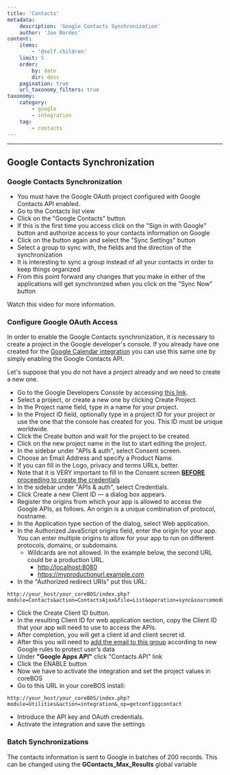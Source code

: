 ```yaml
---
title: 'Contacts'
metadata:
    description: 'Google Contacts Synchronization'
    author: 'Joe Bordes'
content:
    items:
        - '@self.children'
    limit: 5
    order:
        by: date
        dir: desc
    pagination: true
    url_taxonomy_filters: true
taxonomy:
    category:
        - google
        - integration
    tag:
        - contacts
---
```

---

Google Contacts Synchronization
-------------------------------

### Google Contacts Synchronization

-   You must have the Google OAuth project configured with Google Contacts API enabled.
-   Go to the Contacts list view
-   Click on the "Google Contacts" button
-   If this is the first time you access click on the "Sign in with
    Google" button and authorize access to your contacts information on
    Google
-   Click on the button again and select the "Sync Settings" button
-   Select a group to sync with, the fields and the direction of the
    synchronization
-   It is interesting to sync a group instead of all your contacts in
    order to keep things organized
-   From this point forward any changes that you make in either of the
    applications will get synchronized when you click on the "Sync Now"
    button

Watch this video for more information.

### Configure Google OAuth Access

In order to enable the Google Contacts synchronization, it is necessary
to create a project in the Google developer's console. If you already
have one created for the [Google Calendar integration](../../../08.extensions-integrations/03.calendar-google/01.calendar_google_integration) you can use this same one
by simply enabling the Google Contacts API.

Let's suppose that you do not have a project already and we need to
create a new one.

-   Go to the Google Developers Console by accessing [this
    link](https://console.developers.google.com/project).
-   Select a project, or create a new one by clicking Create Project.
-   In the Project name field, type in a name for your project.
-   In the Project ID field, optionally type in a project ID for your
    project or use the one that the console has created for you. This ID
    must be unique worldwide.
-   Click the Create button and wait for the project to be created.
-   Click on the new project name in the list to start editing the
    project.
-   In the sidebar under "APIs & auth", select Consent screen.
-   Choose an Email Address and specify a Product Name.
-   If you can fill in the Logo, privacy and terms URLs, better.
-   Note that it is VERY important to fill in the Consent screen
    [**BEFORE** proceeding to create the
    credentials](http://stackoverflow.com/questions/23775972/error-invalid-client-with-google-apps-api-oauth2#answer-27707551)
-   In the sidebar under "APIs & auth", select Credentials.
-   Click Create a new Client ID — a dialog box appears.
-   Register the origins from which your app is allowed to access the
    Google APIs, as follows. An origin is a unique combination of
    protocol, hostname.
-   In the Application type section of the dialog, select Web
    application.
-   In the Authorized JavaScript origins field, enter the origin for
    your app. You can enter multiple origins to allow for your app to
    run on different protocols, domains, or subdomains.
    -   Wildcards are not allowed. In the example below, the second URL
        could be a production URL.
        -   <http://localhost:8080>
        -   <https://myproductionurl.example.com>
-   In the "Authorized redirect URIs" put this URL:
```
http://your_host/your_coreBOS/index.php?module=Contacts&action=ContactsAjax&file=List&operation=sync&sourcemodule=Contacts&service=GoogleContacts
```
-   Click the Create Client ID button.
-   In the resulting Client ID for web application section, copy the
    Client ID that your app will need to use to access the APIs.
-   After completion, you will get a client id and client secret id.
-   After this you will need to [add the email to this
    group](https://groups.google.com/forum/#!forum/risky-access-by-unreviewed-apps)
    according to new Google rules to protect user’s data
-   Under **"Google Apps API"** click "Contacts API" link
-   Click the ENABLE button
-   Now we have to activate the integration and set the project values
    in coreBOS
-   Go to this URL in your coreBOS install:
```
http://your_host/your_coreBOS/index.php?module=Utilities&action=integration&_op=getconfiggcontact
```
-   Introduce the API key and OAuth credentials.
-   Activate the integration and save the settings

### Batch Synchronizations

The contacts information is sent to Google in batches of 200 records.
This can be changed using the **GContacts\_Max\_Results** global
variable
